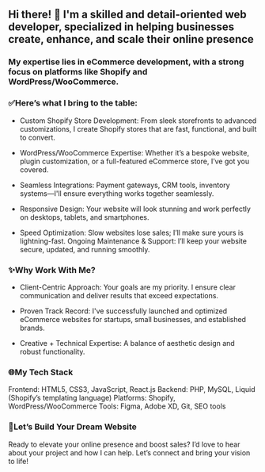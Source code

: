 ## Hi there! 👋 I'm a skilled and detail-oriented web developer, specialized in helping businesses create, enhance, and scale their online presence

### My expertise lies in eCommerce development, with a strong focus on platforms like Shopify and WordPress/WooCommerce.


### ✅Here’s what I bring to the table:

- Custom Shopify Store Development: From sleek storefronts to advanced customizations, I create Shopify stores that are fast, functional, and built to convert.

- WordPress/WooCommerce Expertise: Whether it’s a bespoke website, plugin customization, or a full-featured eCommerce store, I’ve got you covered.

- Seamless Integrations: Payment gateways, CRM tools, inventory systems—I'll ensure everything works together seamlessly.

- Responsive Design: Your website will look stunning and work perfectly on desktops, tablets, and smartphones.

- Speed Optimization: Slow websites lose sales; I’ll make sure yours is lightning-fast.
Ongoing Maintenance & Support: I’ll keep your website secure, updated, and running smoothly.

### ✨Why Work With Me?

- Client-Centric Approach: Your goals are my priority. I ensure clear communication and deliver results that exceed expectations.

- Proven Track Record: I've successfully launched and optimized eCommerce websites for startups, small businesses, and established brands.

- Creative + Technical Expertise: A balance of aesthetic design and robust functionality.


### 🌐My Tech Stack
Frontend: HTML5, CSS3, JavaScript, React.js
Backend: PHP, MySQL, Liquid (Shopify’s templating language)
Platforms: Shopify, WordPress/WooCommerce
Tools: Figma, Adobe XD, Git, SEO tools

### 🚀Let’s Build Your Dream Website
Ready to elevate your online presence and boost sales? I’d love to hear about your project and how I can help. Let’s connect and bring your vision to life!
<!--
**keilty/keilty** is a ✨ _special_ ✨ repository because its `README.md` (this file) appears on your GitHub profile.

Here are some ideas to get you started:

- 🔭 I’m currently working on ...
- 🌱 I’m currently learning ...
- 👯 I’m looking to collaborate on ...
- 🤔 I’m looking for help with ...
- 💬 Ask me about ...
- 📫 How to reach me: ...
- 😄 Pronouns: ...
- ⚡ Fun fact: ...
-->
